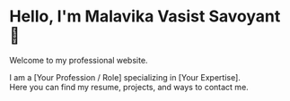 # Hello, I'm Malavika Vasist Savoyant 👋

Welcome to my professional website.  

I am a [Your Profession / Role] specializing in [Your Expertise].  
Here you can find my resume, projects, and ways to contact me.
